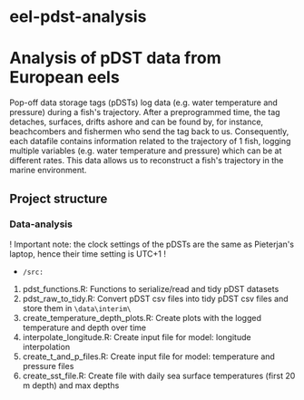 # eel-pdst-analysis
# Analysis of pDST data from European eels
Pop-off data storage tags (pDSTs) log data (e.g. water temperature and pressure) during a fish's trajectory. After a preprogrammed time, the tag detaches, surfaces, drifts ashore and can be found by, for instance, beachcombers and fishermen who send the tag back to us. Consequently, each datafile contains information related to the trajectory of 1 fish, logging multiple variables (e.g. water temperature and pressure) which can be at different rates. This data allows us to reconstruct a fish's trajectory in the marine environment.

## Project structure

### Data-analysis

! Important note: the clock settings of the pDSTs are the same as Pieterjan's laptop, hence their time setting is UTC+1 !

* `/src:`

1. pdst_functions.R: Functions to serialize/read and tidy pDST datasets
2. pdst_raw_to_tidy.R: Convert pDST csv files into tidy pDST csv files and store them in `\data\interim\`
3. create_temperature_depth_plots.R: Create plots with the logged temperature and depth over time
4. interpolate_longitude.R: Create input file for model: longitude interpolation
5. create_t_and_p_files.R: Create input file for model: temperature and pressure files
6. create_sst_file.R: Create file with daily sea surface temperatures (first 20 m depth) and max depths